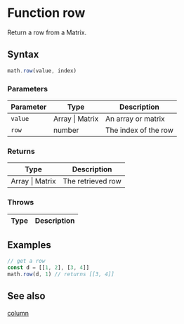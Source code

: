 <!-- Note: This file is automatically generated from source code comments. Changes made in this file will be overridden. -->

# Function row

Return a row from a Matrix.


## Syntax

```js
math.row(value, index)
```

### Parameters

Parameter | Type | Description
--------- | ---- | -----------
`value` | Array &#124; Matrix | An array or matrix
`row` | number | The index of the row

### Returns

Type | Description
---- | -----------
Array &#124; Matrix | The retrieved row


### Throws

Type | Description
---- | -----------


## Examples

```js
// get a row
const d = [[1, 2], [3, 4]]
math.row(d, 1) // returns [[3, 4]]
```


## See also

[column](column.md)
